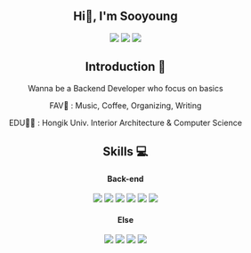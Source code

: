 <h2 align="center"> Hi👋, I'm Sooyoung </h2>
<!-- [Move to my Blog <img src="https://user-images.githubusercontent.com/77563814/191663534-c6160c98-721c-4b1f-97a2-52950e03f5f1.png" alt="https://user-images.githubusercontent.com/77563814/191663534-c6160c98-721c-4b1f-97a2-52950e03f5f1.png" width="18px" />](https://sy0.gitbook.io/sooyoungh/)
 -->

<p align="center"> <a href="https://sy0.gitbook.io/sooyoungh/"><img src="https://img.shields.io/badge/Git Book Blog-d7d0e3?style=flat&logo=GitBook&logoColor=32144f&link=https://sy0.gitbook.io/sooyoungh/"/></a> 
<a href="https://sy0.gitbook.io/sooyoungh/"><img src="https://img.shields.io/badge/Portfolio-f5f5dc?style=flat&logo=Undertale&logoColor=ee3f66&link=https://sy0.gitbook.io/sooyoungh/"/></a> 
<a href="mailto:sooyoung.h8@gmail.com"><img src="https://img.shields.io/badge/Gmail-white?style=flat&logo=Gmail&logoColor=red&link=mailto:sooyoung.h8@gmail.com"/></a>
</p>

<h2 align="center"> Introduction 📝</h2>

<p align="center"> Wanna be a Backend Developer who focus on basics</p>
<p align="center"> FAV💜 : Music, Coffee, Organizing, Writing</p>
<p align="center"> EDU👩‍🎓 : Hongik Univ. Interior Architecture & Computer Science</p>
     
<h2 align="center"> Skills 💻</h2>

<h4 align="center">Back-end</h4>

<p align="center"> 
<img src="https://img.shields.io/badge/Java-007396?style=flat&logo=JAVA&logoColor=black"/>
<img src="https://img.shields.io/badge/Spring-6DB33F?style=flat&logo=Spring&logoColor=white"/>
<img src="https://img.shields.io/badge/MySQL-4479A1?style=flat&logo=MySQL&logoColor=white"/>
<img src="https://img.shields.io/badge/JUnit-25A162?style=flat&logo=JUnit5&logoColor=white"/>
<img src="https://img.shields.io/badge/AWS-232F3E?style=flat&logo=Amazon AWS&logoColor=white"/>
<img src="https://img.shields.io/badge/Github-181717?style=flat&logo=GitHub&logoColor=white"/>
</p>

<h4 align="center">Else</h4>
<p align="center">
<img src="https://img.shields.io/badge/Python-3776AB?style=flat&logo=Python&logoColor=white"/>
<img src="https://img.shields.io/badge/Javascript-F7DF1E?style=flat&logo=JavaScript&logoColor=white"/>
<img src="https://img.shields.io/badge/Figma-F24E1E?style=flat&logo=Figma&logoColor=white"/>
<img src="https://img.shields.io/badge/Adobe PS-000000?style=flat&logo=Adobe Photoshop&logoColor=white"/>
</p>



<!--   

## **Skills** 💻
## Study 📝
     main - Java  Spring  MySQL  JUnit  AWS  Github
     else - Python  Javascript
> *[Today-I-learned](https://github.com/sooyoungh/Today-I-learned)* ([블로그](https://sy0.gitbook.io/sooyoungh/))
> 
>      Java, CS, 책 읽고 정리한 레포 
> *[CS 팀스터디](https://github.com/Cs-Java-Interview/Tech-Interview)*
> 
>      Java, CS 등 4개월 간 매주 발표/피드백 진행한 팀스터디 레포
> *[Blog](https://github.com/sooyoungh/blog) : Web Architecture 공부용 플젝*
> 
>     Servlet, Spring, Spring Boot 3가지 방식으로 구현한 프로젝트
> *[Book club](https://github.com/f-lab-edu/book-club) : Spring Security 공부용 플젝*
> 
>      스프링 시큐리티 등 공부용 프로젝트




## My Projects 🙂


### Murange (뮤랑이, Music&Emotion) 
: 프로젝트 진행중

    😃 표정 인식 기반 음악 추천 웹사이트 (MUsic & Emotion)🎵
    
- [깃허브 링크](https://github.com/2022-project/MU_rang_E)


### **CAFEMATE**

    😋 사용자 니즈에 맞는 카페 추천해주는 웹사이트 ☕
    
- [깃허브 링크](https://github.com/sungeun101/cafemate)
- [프로젝트 정리 벨로그](https://velog.io/@sooyoungh/CAFEMATE-%EC%B9%B4%ED%8E%98-%ED%95%84%ED%84%B0%EA%B2%80%EC%83%89-%EC%9B%B9%EC%82%AC%EC%9D%B4%ED%8A%B8) -->

<!-- - **Study** : [JPA](https://velog.io/@sooyoungh/series/JPA%EB%A5%BC-%EB%B0%B0%EC%9B%8C%EB%B3%B4%EC%9E%90)   [Network](https://velog.io/@sooyoungh/series/HTTP-%EA%B3%B5%EB%B6%80%ED%95%98%EC%9E%90) DB  [OS](https://velog.io/@sooyoungh/series/%EC%9A%B4%EC%98%81%EC%B2%B4%EC%A0%9C)

<!--
**sooyoungh/sooyoungh** is a ✨ _special_ ✨ repository because its `README.md` (this file) appears on your GitHub profile.

![Docker](https://img.shields.io/badge/docker-%230db7ed.svg?style=flat-square&logo=docker&logoColor=white)

딥러닝 기반 사용자의 실시간 표정 분석 후 기분에 맞는 음악 추천해주는 웹사이트 
- [깃허브 링크 ver2 (리팩토링, TDD 등 개선) ](https://github.com/sooyoungh/cafemate_ver2)


- [프로젝트 이슈 정리 벨로그](https://velog.io/@sooyoungh/series/%ED%94%84%EB%A1%9C%EC%A0%9D%ED%8A%B8%EC%B9%B4%ED%8E%98%EB%A9%94%EC%9D%B4%ED%8A%B8)


- [프로젝트 이슈 정리 벨로그](https://velog.io/@sooyoungh/series/Project-%EB%AE%A4%EB%9E%91%EC%9D%B4Mu-rang-E)

  - **Main** : <img src="https://img.shields.io/badge/JAVA-007396?&logo=java&style=flat-square&logoColor=white"><img src="https://img.shields.io/badge/Spring-6DB33F?&style=flat-square&logo=Spring&logoColor=white"><img src="https://img.shields.io/badge/JUnit5-25A162?style=flat-square&logo=JUnit5&logoColor=white"><img src="https://img.shields.io/badge/MySQL-4479A1?style=flat-square&logo=MySQL&logoColor=white"><img src="https://img.shields.io/badge/github-181717?style=flat-square&logo=github&logoColor=white"><img src="https://img.shields.io/badge/Amazon AWS-232F3E?style=flat-square&logo=Amazon%20AWS&logoColor=white">

  - else : <img src="https://img.shields.io/badge/-3776AB?style=flat-square&logo=Python&logoColor=white"><img src="https://img.shields.io/badge/-F7DF1E?style=flat-square&logo=JavaScript&logoColor=black"><img src="https://img.shields.io/badge/-E34F26?style=flat-square&logo=HTML5&logoColor=white"><img src="https://img.shields.io/badge/-1572B6?style=flat-square&logo=CSS3&logoColor=white"><img src="https://img.shields.io/badge/-31A8FF?style=flat-square&logo=Adobe Photoshop&logoColor=white"><img src="https://img.shields.io/badge/-FF9A00?style=flat-square&logo=Adobe Illustrator&logoColor=white">
Here are some ideas to get you started:
<img src="https://img.shields.io/badge/JavaScript-F7DF1E?style=flat-square&logo=JavaScript&logoColor=white"/></a>


- 🔭 I’m currently working on ...
- 🌱 I’m currently learning ...
- 👯 I’m looking to collaborate on ...
- 🤔 I’m looking for help with ...
- 💬 Ask me about ...
- 📫 How to reach me: ...
- 😄 Pronouns: ...
- ⚡ Fun fact: ...
-->
